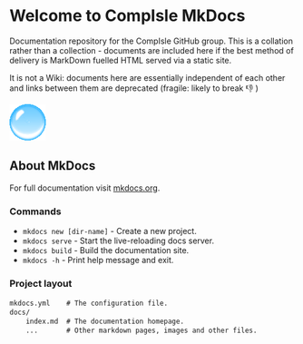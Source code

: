 # Welcome to CompIsle MkDocs

Documentation repository for the CompIsle GitHub group.
This is a collation rather than a collection - documents are included here if the best method of delivery is MarkDown fuelled HTML served via a static site. 

It is not a Wiki: documents here are essentially independent of each other and links between them are deprecated (fragile: likely to break :thumbsdown: )

![an icon](img/bubble.png)

## About MkDocs

For full documentation visit [mkdocs.org](https://www.mkdocs.org).

### Commands

* `mkdocs new [dir-name]` - Create a new project.
* `mkdocs serve` - Start the live-reloading docs server.
* `mkdocs build` - Build the documentation site.
* `mkdocs -h` - Print help message and exit.

### Project layout

    mkdocs.yml    # The configuration file.
    docs/
        index.md  # The documentation homepage.
        ...       # Other markdown pages, images and other files.
